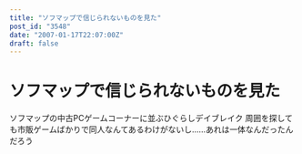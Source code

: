 ```yaml
---
title: "ソフマップで信じられないものを見た"
post_id: "3548"
date: "2007-01-17T22:07:00Z"
draft: false
---
```


# ソフマップで信じられないものを見た

ソフマップの中古PCゲームコーナーに並ぶひぐらしデイブレイク 周囲を探しても市販ゲームばかりで同人なんてあるわけがないし……あれは一体なんだったんだろう
